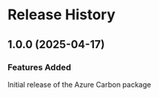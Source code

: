 # Release History
    
## 1.0.0 (2025-04-17)

### Features Added

Initial release of the Azure Carbon package
